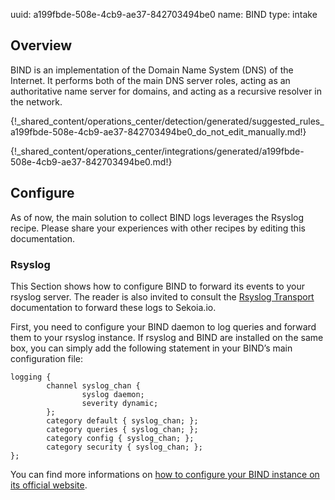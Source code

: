 uuid: a199fbde-508e-4cb9-ae37-842703494be0
name: BIND
type: intake

## Overview

BIND is an implementation of the Domain Name System (DNS) of the Internet. It performs both of the main DNS server roles, acting as an authoritative name server for domains, and acting as a recursive resolver in the network.

{!_shared_content/operations_center/detection/generated/suggested_rules_a199fbde-508e-4cb9-ae37-842703494be0_do_not_edit_manually.md!}

{!_shared_content/operations_center/integrations/generated/a199fbde-508e-4cb9-ae37-842703494be0.md!}

## Configure

As of now, the main solution to collect BIND logs leverages the Rsyslog recipe. Please share your experiences with other recipes by editing this documentation.

### Rsyslog

This Section shows how to configure BIND to forward its events to your rsyslog server. The reader is also invited to consult the [Rsyslog Transport](../../../ingestion_methods/rsyslog/) documentation to forward these logs to Sekoia.io.

First, you need to configure your BIND daemon to log queries and forward them to your rsyslog instance. If rsyslog and BIND are installed on the same box, you can simply add the following statement in your BIND’s main configuration file:

```
logging {
        channel syslog_chan {
                syslog daemon;
                severity dynamic;
        };
        category default { syslog_chan; };
        category queries { syslog_chan; };
        category config { syslog_chan; };
        category security { syslog_chan; };
};
```

You can find more informations on [how to configure your BIND instance on its official website](https://kb.isc.org/docs/aa-01526).
